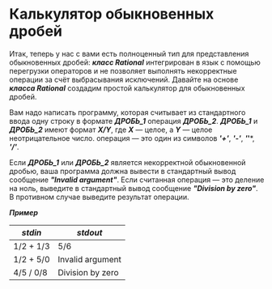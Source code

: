 Калькулятор обыкновенных дробей<a name="TOP"></a>
===================

Итак, теперь у нас с вами есть полноценный тип для представления  обыкновенных дробей: ***класс Rational*** интегрирован в язык с помощью  перегрузки операторов и не позволяет выполнять некорректные операции за  счёт выбрасывания исключений. Давайте на основе ***класса Rational*** создадим  простой калькулятор для обыкновенных дробей.

Вам надо написать программу, которая считывает из стандартного ввода одну строку в формате ***ДРОБЬ_1*** операция ***ДРОБЬ_2***.  ***ДРОБЬ_1*** и ***ДРОБЬ_2*** имеют формат ***X/Y***, где ***X*** — целое, а ***Y*** — целое неотрицательное число. операция — это один из символов ***'+'***, ***'-'***, ***'*'***, ***'/'***.

Если ***ДРОБЬ_1*** или ***ДРОБЬ_2*** является  некорректной обыкновенной дробью, ваша программа должна вывести в  стандартный вывод сообщение ***"Invalid argument"***. Если считанная операция — это деление на ноль,  выведите в стандартный вывод сообщение  ***"Division by zero"***. В противном случае выведите результат операции.

***Пример***

***stdin***   | ***stdout***
------------- | -------------
1/2 + 1/3 | 5/6
1/2 + 5/0 | Invalid argument
4/5 / 0/8 | Division by zero

